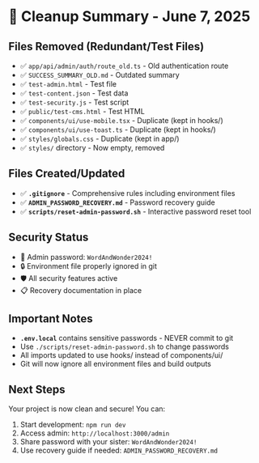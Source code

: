 # 🧹 Cleanup Summary - June 7, 2025

## Files Removed (Redundant/Test Files)
- ✅ `app/api/admin/auth/route_old.ts` - Old authentication route
- ✅ `SUCCESS_SUMMARY_OLD.md` - Outdated summary
- ✅ `test-admin.html` - Test file
- ✅ `test-content.json` - Test data
- ✅ `test-security.js` - Test script
- ✅ `public/test-cms.html` - Test HTML
- ✅ `components/ui/use-mobile.tsx` - Duplicate (kept in hooks/)
- ✅ `components/ui/use-toast.ts` - Duplicate (kept in hooks/)
- ✅ `styles/globals.css` - Duplicate (kept in app/)
- ✅ `styles/` directory - Now empty, removed

## Files Created/Updated
- ✅ **`.gitignore`** - Comprehensive rules including environment files
- ✅ **`ADMIN_PASSWORD_RECOVERY.md`** - Password recovery guide
- ✅ **`scripts/reset-admin-password.sh`** - Interactive password reset tool

## Security Status
- 🔐 Admin password: `WordAndWonder2024!`
- 🔒 Environment file properly ignored in git
- 🛡️ All security features active
- 📋 Recovery documentation in place

## Important Notes
- **`.env.local`** contains sensitive passwords - NEVER commit to git
- Use `./scripts/reset-admin-password.sh` to change passwords
- All imports updated to use hooks/ instead of components/ui/
- Git will now ignore all environment files and build outputs

## Next Steps
Your project is now clean and secure! You can:
1. Start development: `npm run dev`
2. Access admin: `http://localhost:3000/admin`
3. Share password with your sister: `WordAndWonder2024!`
4. Use recovery guide if needed: `ADMIN_PASSWORD_RECOVERY.md`
